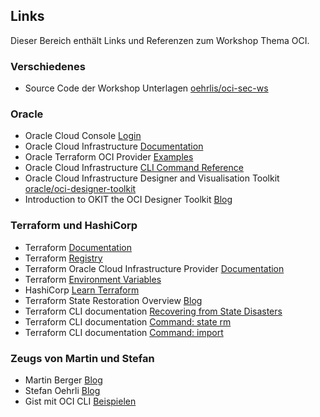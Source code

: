 <!-- markdownlint-disable MD033 -->
<!-- markdownlint-disable MD041 -->
## Links

Dieser Bereich enthält Links und Referenzen zum Workshop Thema OCI.

### Verschiedenes

- Source Code der Workshop Unterlagen [oehrlis/oci-sec-ws](https://github.com/oehrlis/oci-sec-ws)

### Oracle

- Oracle Cloud Console [Login](https://cloud.oracle.com/)
- Oracle Cloud Infrastructure [Documentation](https://docs.oracle.com/en-us/iaas/Content/home.htm)
- Oracle Terraform OCI Provider [Examples](https://github.com/oracle/terraform-provider-oci/tree/master/examples)
- Oracle Cloud Infrastructure [CLI Command Reference](https://docs.oracle.com/en-us/iaas/tools/oci-cli/2.17.0/oci_cli_docs/index.html)
- Oracle Cloud Infrastructure Designer and Visualisation Toolkit [oracle/oci-designer-toolkit](https://github.com/oracle/oci-designer-toolkit)
- Introduction to OKIT the OCI Designer Toolkit [Blog](https://www.ateam-oracle.com/post/introduction-to-okit-the-oci-designer-toolkit)

### Terraform und HashiCorp

- Terraform [Documentation](https://www.terraform.io/docs)
- Terraform [Registry](https://registry.terraform.io/)
- Terraform Oracle Cloud Infrastructure Provider [Documentation](https://registry.terraform.io/providers/oracle/oci/latest/docs)
- Terraform [Environment Variables](https://www.terraform.io/cli/config/environment-variables)
- HashiCorp [Learn Terraform](https://learn.hashicorp.com/terraform)
- Terraform State Restoration Overview [Blog](https://support.hashicorp.com/hc/en-us/articles/4403065345555-Terraform-State-Restoration-Overview)
- Terraform CLI documentation [Recovering from State Disasters](https://www.terraform.io/cli/state/recover)
- Terraform CLI documentation [Command: state rm](https://www.terraform.io/cli/commands/state/rm)
- Terraform CLI documentation [Command: import](https://www.terraform.io/cli/commands/import)

### Zeugs von Martin und Stefan

- Martin Berger [Blog](https://www.martinberger.com/)
- Stefan Oehrli [Blog](https://www.oradba.ch/wordpress/)
- Gist mit OCI CLI [Beispielen](https://gist.github.com/oehrlis/6d85e7f2d1825ab91c29dfed14f21c0e)
